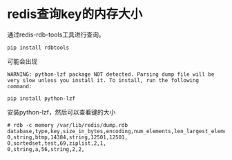 # redis查询key的内存大小

通过redis-rdb-tools工具进行查询。

```
pip install rdbtools
```

可能会出现

```
WARNING: python-lzf package NOT detected. Parsing dump file will be very slow unless you install it. To install, run the following command:

pip install python-lzf

```

安装python-lzf，然后可以查看键的大小

```
# rdb -c memory /var/lib/redis/dump.rdb
database,type,key,size_in_bytes,encoding,num_elements,len_largest_element,expiry
0,string,btmp,14384,string,12501,12501,
0,sortedset,test,69,ziplist,2,1,
0,string,a,56,string,2,2,

```

